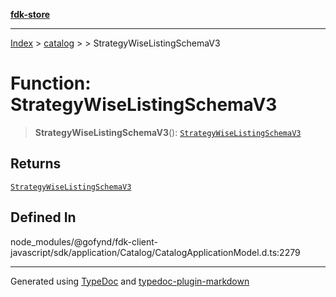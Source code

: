 [**fdk-store**](../../../README.md)
***

[Index](../../../API.md) > [catalog](../../README.md) > [<internal>](../README.md) > StrategyWiseListingSchemaV3

# Function: StrategyWiseListingSchemaV3

> **StrategyWiseListingSchemaV3**(): [`StrategyWiseListingSchemaV3`](../type-aliases/type-alias.StrategyWiseListingSchemaV3.md)

## Returns

[`StrategyWiseListingSchemaV3`](../type-aliases/type-alias.StrategyWiseListingSchemaV3.md)

## Defined In

node\_modules/@gofynd/fdk-client-javascript/sdk/application/Catalog/CatalogApplicationModel.d.ts:2279

***
Generated using [TypeDoc](https://typedoc.org/) and [typedoc-plugin-markdown](https://www.npmjs.com/package/typedoc-plugin-markdown)
